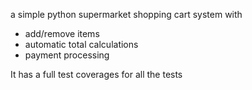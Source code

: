 a simple python supermarket shopping cart system with 
- add/remove items
- automatic total calculations
- payment processing

It has a full test coverages for all the tests 
